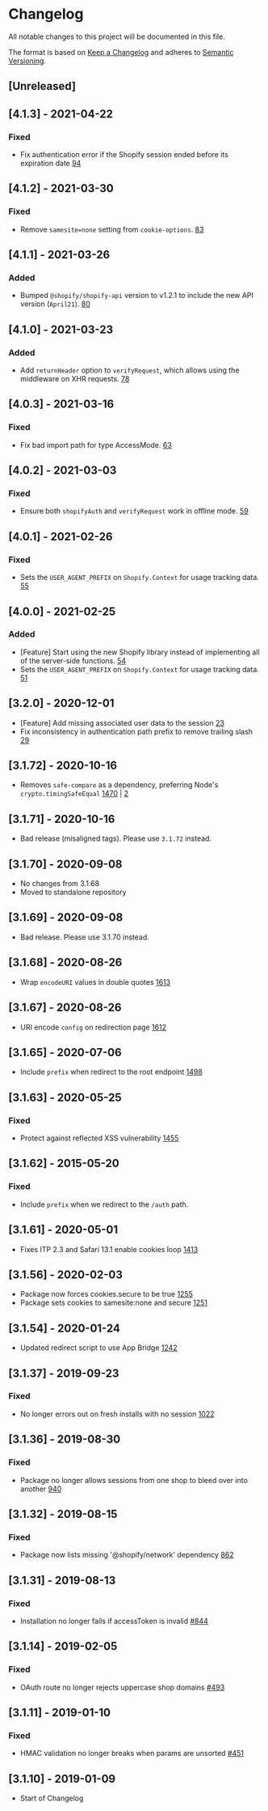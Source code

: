 # Changelog

All notable changes to this project will be documented in this file.

The format is based on [Keep a Changelog](http://keepachangelog.com/en/1.0.0/)
and adheres to [Semantic Versioning](http://semver.org/spec/v2.0.0.html).

## [Unreleased]

## [4.1.3] - 2021-04-22
### Fixed
- Fix authentication error if the Shopify session ended before its expiration date [94](https://github.com/Shopify/koa-shopify-auth/pull/94)

## [4.1.2] - 2021-03-30

### Fixed
- Remove `samesite=none` setting from `cookie-options`. [83](https://github.com/Shopify/koa-shopify-auth/pull/83)

## [4.1.1] - 2021-03-26

### Added
- Bumped `@shopify/shopify-api` version to v1.2.1 to include the new API version (`April21`). [80](https://github.com/Shopify/koa-shopify-auth/pull/80)

## [4.1.0] - 2021-03-23

### Added

- Add `returnHeader` option to `verifyRequest`, which allows using the middleware on XHR requests. [78](https://github.com/Shopify/koa-shopify-auth/pull/78)

## [4.0.3] - 2021-03-16

### Fixed

- Fix bad import path for type AccessMode. [63](https://github.com/Shopify/koa-shopify-auth/pull/63)

## [4.0.2] - 2021-03-03

### Fixed

- Ensure both `shopifyAuth` and `verifyRequest` work in offline mode. [59](https://github.com/Shopify/koa-shopify-auth/pull/59)

## [4.0.1] - 2021-02-26

### Fixed

- Sets the `USER_AGENT_PREFIX` on `Shopify.Context` for usage tracking data. [55](https://github.com/Shopify/koa-shopify-auth/pull/55)

## [4.0.0] - 2021-02-25

### Added

- [Feature] Start using the new Shopify library instead of implementing all of the server-side functions. [54](https://github.com/Shopify/koa-shopify-auth/pull/54)
- Sets the `USER_AGENT_PREFIX` on `Shopify.Context` for usage tracking data. [51](https://github.com/Shopify/koa-shopify-auth/pull/51)

## [3.2.0] - 2020-12-01

- [Feature] Add missing associated user data to the session [23](https://github.com/Shopify/koa-shopify-auth/pull/23)
- Fix inconsistency in authentication path prefix to remove trailing slash [29](https://github.com/Shopify/koa-shopify-auth/pull/29)

## [3.1.72] - 2020-10-16

- Removes `safe-compare` as a dependency, preferring Node's `crypto.timingSafeEqual` [1470](https://github.com/Shopify/quilt/pull/1470) | [2](https://github.com/Shopify/koa-shopify-auth/issues/2)

## [3.1.71] - 2020-10-16

- Bad release (misaligned tags). Please use `3.1.72` instead.

## [3.1.70] - 2020-09-08

- No changes from 3.1.68
- Moved to standalone repository

## [3.1.69] - 2020-09-08

- Bad release. Please use 3.1.70 instead.

## [3.1.68] - 2020-08-26

- Wrap `encodeURI` values in double quotes [1613](https://github.com/Shopify/quilt/pull/1613)

## [3.1.67] - 2020-08-26

- URI encode `config` on redirection page [1612](https://github.com/Shopify/quilt/pull/1612)

## [3.1.65] - 2020-07-06

- Include `prefix` when redirect to the root endpoint [1498](https://github.com/Shopify/quilt/pull/1498)

## [3.1.63] - 2020-05-25

### Fixed

- Protect against reflected XSS vulnerability [1455](https://github.com/Shopify/quilt/pull/1455)

## [3.1.62] - 2015-05-20

### Fixed

- Include `prefix` when we redirect to the `/auth` path.

## [3.1.61] - 2020-05-01

- Fixes ITP 2.3 and Safari 13.1 enable cookies loop [1413](https://github.com/Shopify/quilt/pull/1413)

## [3.1.56] - 2020-02-03

- Package now forces cookies.secure to be true [1255](https://github.com/Shopify/quilt/pull/1255)
- Package sets cookies to samesite:none and secure [1251](https://github.com/Shopify/quilt/pull/1251)

## [3.1.54] - 2020-01-24

- Updated redirect script to use App Bridge [1242](https://github.com/Shopify/quilt/pull/1242)

## [3.1.37] - 2019-09-23

### Fixed

- No longer errors out on fresh installs with no session [1022](https://github.com/Shopify/quilt/pull/1022)

## [3.1.36] - 2019-08-30

### Fixed

- Package no longer allows sessions from one shop to bleed over into another [940](https://github.com/Shopify/quilt/pull/940)

## [3.1.32] - 2019-08-15

### Fixed

- Package now lists missing '@shopify/network' dependency [862](https://github.com/Shopify/quilt/pull/862)

## [3.1.31] - 2019-08-13

### Fixed

- Installation no longer fails if accessToken is invalid [#844](https://github.com/Shopify/quilt/pull/844)

## [3.1.14] - 2019-02-05

### Fixed

- OAuth route no longer rejects uppercase shop domains [#493](https://github.com/Shopify/quilt/pull/493)

## [3.1.11] - 2019-01-10

### Fixed

- HMAC validation no longer breaks when params are unsorted [#451](https://github.com/Shopify/quilt/pull/451)

## [3.1.10] - 2019-01-09

- Start of Changelog
